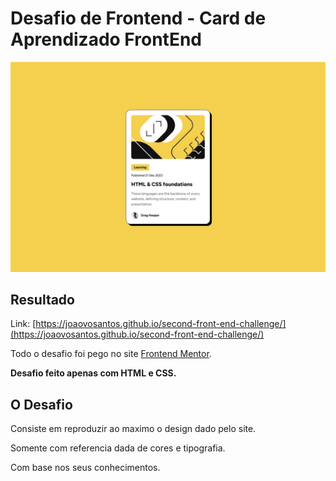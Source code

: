 # Desafio de Frontend - Card de Aprendizado FrontEnd

![Design preview for the card frontend coding challenge](./design/desktop-design.jpg)

## Resultado

Link: [https://joaovosantos.github.io/second-front-end-challenge/](https://joaovosantos.github.io/second-front-end-challenge/)

Todo o desafio foi pego no site  [Frontend Mentor](https://www.frontendmentor.io).

**Desafio feito apenas com HTML e CSS.**

## O Desafio

Consiste em reproduzir ao maximo o design dado pelo site.

Somente com referencia dada de cores e tipografia.

Com base nos seus conhecimentos.
